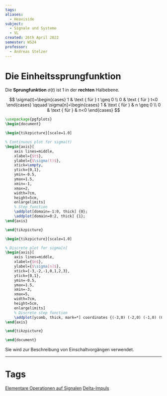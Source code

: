 ```yaml
---
tags: 
aliases:
  - Heaviside
subject:
  - Signale und Systeme
  - VL
created: 26th April 2022
semester: WS24
professor:
  - Andreas Stelzer
---
```


# Die Einheitssprungfunktion

Die **Sprungfunktion** $\sigma(t)$ ist 1 in der **rechten** Halbebene.

$$
\sigma(t)=\begin{cases}
1 & \text { für } t \geq 0 \\
0 & \text { für } t<0
\end{cases} \qquad
\sigma[n]=\begin{cases}
1 & \text { für } & n \geq 0 \\
0 & \text { für } & n<0
\end{cases}
$$

```tikz
\usepackage{pgfplots}
\begin{document}

\begin{tikzpicture}[scale=1.0]

% Continuous plot for sigma(t)
\begin{axis}[
    axis lines=middle,
    xlabel={$t$},
    ylabel={$\sigma(t)$},
    xtick=\empty,
    ytick={0,1},
    ymin=-0.5,
    ymax=1.5,
    xmin=-1,
    xmax=2,
    width=7cm,
    height=5cm,
    enlargelimits]
    % Step function
    \addplot[domain=-1:0, thick] {0};
    \addplot[domain=0:2, thick] {1};
\end{axis}

\end{tikzpicture}

\begin{tikzpicture}[scale=1.0]

% Discrete plot for sigma[n]
\begin{axis}[
    axis lines=middle,
    xlabel={$n$},
    ylabel={$\sigma[n]$},
    xtick={-3,-2,-1,0,1,2,3},
    ytick={0,1},
    ymin=-0.5,
    ymax=1.5,
    xmin=-3,
    xmax=5,
    width=7cm,
    height=5cm,
    enlargelimits]
    % Discrete step function
    \addplot[ycomb, thick, mark=*] coordinates {(-3,0) (-2,0) (-1,0) (0,1) (1,1) (2,1) (3,1) (4,1)};
\end{axis}

\end{tikzpicture}

\end{document}

```

Sie wird zur Beschreibung von Einschaltvorgängen verwendet.

---

# Tags

[Elementare Operationen auf Signalen](Elementare%20Operationen%20auf%20Signalen.md)
[Delta-Impuls](Delta-Impuls.md)

